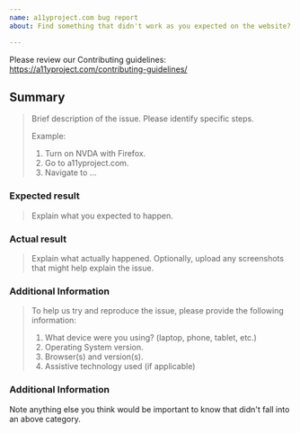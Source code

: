 ```yaml
---
name: a11yproject.com bug report
about: Find something that didn't work as you expected on the website?  Let us know!

---
```


Please review our Contributing guidelines:
https://a11yproject.com/contributing-guidelines/

## Summary

> Brief description of the issue. Please identify specific steps.
>
> Example:
> 1. Turn on NVDA with Firefox.
> 2. Go to a11yproject.com.
> 3. Navigate to ...

### Expected result

> Explain what you expected to happen.

### Actual result

> Explain what actually happened.
> Optionally, upload any screenshots that might help explain the issue.

### Additional Information

> To help us try and reproduce the issue, please provide the following information:
> 1. What device were you using? (laptop, phone, tablet, etc.)
> 2. Operating System version.
> 3. Browser(s) and version(s).
> 4. Assistive technology used (if applicable)

### Additional Information

Note anything else you think would be important to know that didn't fall into an above category.
